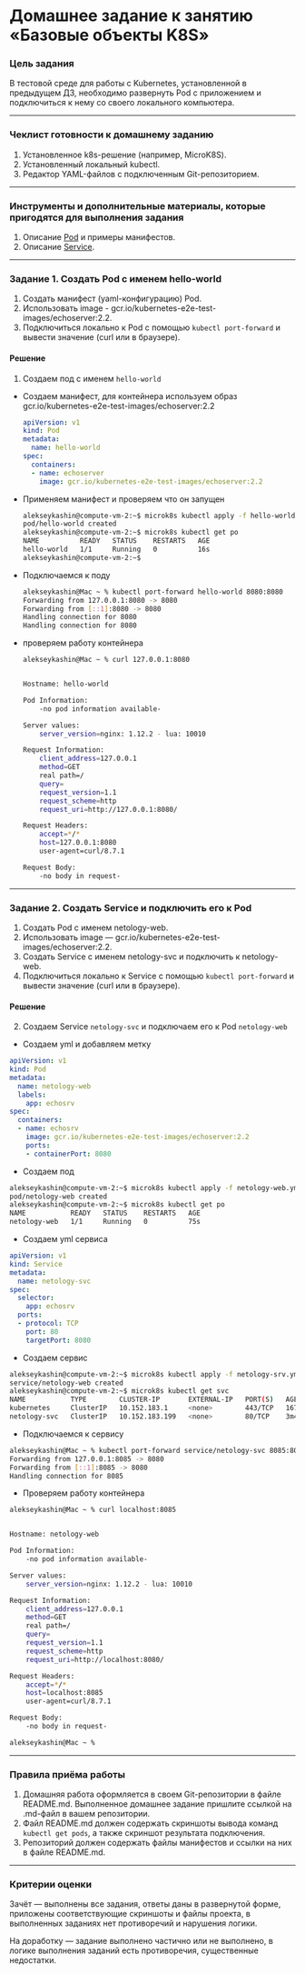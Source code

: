 # Домашнее задание к занятию «Базовые объекты K8S»

### Цель задания

В тестовой среде для работы с Kubernetes, установленной в предыдущем ДЗ, необходимо развернуть Pod с приложением и подключиться к нему со своего локального компьютера. 

------

### Чеклист готовности к домашнему заданию

1. Установленное k8s-решение (например, MicroK8S).
2. Установленный локальный kubectl.
3. Редактор YAML-файлов с подключенным Git-репозиторием.

------

### Инструменты и дополнительные материалы, которые пригодятся для выполнения задания

1. Описание [Pod](https://kubernetes.io/docs/concepts/workloads/pods/) и примеры манифестов.
2. Описание [Service](https://kubernetes.io/docs/concepts/services-networking/service/).

------

### Задание 1. Создать Pod с именем hello-world

1. Создать манифест (yaml-конфигурацию) Pod.
2. Использовать image - gcr.io/kubernetes-e2e-test-images/echoserver:2.2.
3. Подключиться локально к Pod с помощью `kubectl port-forward` и вывести значение (curl или в браузере).

#### Решение

1. Создаем под с именем `hello-world`

- Создаем манифест, для контейнера используем образ gcr.io/kubernetes-e2e-test-images/echoserver:2.2

    ```yaml
    apiVersion: v1
    kind: Pod
    metadata:
      name: hello-world
    spec:
      containers:
      - name: echoserver
        image: gcr.io/kubernetes-e2e-test-images/echoserver:2.2
    ```

- Применяем манифест и проверяем что он запущен

    ```bash
    alekseykashin@compute-vm-2:~$ microk8s kubectl apply -f hello-world.yml
    pod/hello-world created
    alekseykashin@compute-vm-2:~$ microk8s kubectl get po
    NAME          READY   STATUS    RESTARTS   AGE
    hello-world   1/1     Running   0          16s
    alekseykashin@compute-vm-2:~$ 
    ```
  
- Подключаемся к поду 

    ```bash
    alekseykashin@Mac ~ % kubectl port-forward hello-world 8080:8080  
    Forwarding from 127.0.0.1:8080 -> 8080
    Forwarding from [::1]:8080 -> 8080
    Handling connection for 8080
    Handling connection for 8080
    ```

- проверяем работу контейнера

    ```bash
    alekseykashin@Mac ~ % curl 127.0.0.1:8080 


    Hostname: hello-world

    Pod Information:
        -no pod information available-

    Server values:
        server_version=nginx: 1.12.2 - lua: 10010

    Request Information:
        client_address=127.0.0.1
        method=GET
        real path=/
        query=
        request_version=1.1
        request_scheme=http
        request_uri=http://127.0.0.1:8080/

    Request Headers:
        accept=*/*  
        host=127.0.0.1:8080  
        user-agent=curl/8.7.1  

    Request Body:
        -no body in request-
    ```

------

### Задание 2. Создать Service и подключить его к Pod

1. Создать Pod с именем netology-web.
2. Использовать image — gcr.io/kubernetes-e2e-test-images/echoserver:2.2.
3. Создать Service с именем netology-svc и подключить к netology-web.
4. Подключиться локально к Service с помощью `kubectl port-forward` и вывести значение (curl или в браузере).

#### Решение

2. Создаем Service `netology-svc` и подключаем его к Pod `netology-web`

- Создаем yml и добавляем метку

```yaml
apiVersion: v1
kind: Pod
metadata:
  name: netology-web
  labels:
    app: echosrv 
spec:
  containers:
  - name: echosrv
    image: gcr.io/kubernetes-e2e-test-images/echoserver:2.2
    ports:
    - containerPort: 8080
```

- Создаем под

```bash
alekseykashin@compute-vm-2:~$ microk8s kubectl apply -f netology-web.yml
pod/netology-web created
alekseykashin@compute-vm-2:~$ microk8s kubectl get po
NAME           READY   STATUS    RESTARTS   AGE
netology-web   1/1     Running   0          75s
```

- Создаем yml сервиса

```yml
apiVersion: v1
kind: Service
metadata:
  name: netology-svc
spec:
  selector:
    app: echosrv
  ports:
  - protocol: TCP
    port: 80
    targetPort: 8080
```

- Создаем сервис

```bash
alekseykashin@compute-vm-2:~$ microk8s kubectl apply -f netology-srv.yml
service/netology-web created
alekseykashin@compute-vm-2:~$ microk8s kubectl get svc
NAME           TYPE        CLUSTER-IP       EXTERNAL-IP   PORT(S)   AGE
kubernetes     ClusterIP   10.152.183.1     <none>        443/TCP   167m
netology-svc   ClusterIP   10.152.183.199   <none>        80/TCP    3m43s
```

- Подключаемся к сервису

```bash
alekseykashin@Mac ~ % kubectl port-forward service/netology-svc 8085:80  
Forwarding from 127.0.0.1:8085 -> 8080
Forwarding from [::1]:8085 -> 8080
Handling connection for 8085
```

- Проверяем работу контейнера

```bash
alekseykashin@Mac ~ % curl localhost:8085


Hostname: netology-web

Pod Information:
	-no pod information available-

Server values:
	server_version=nginx: 1.12.2 - lua: 10010

Request Information:
	client_address=127.0.0.1
	method=GET
	real path=/
	query=
	request_version=1.1
	request_scheme=http
	request_uri=http://localhost:8080/

Request Headers:
	accept=*/*  
	host=localhost:8085  
	user-agent=curl/8.7.1  

Request Body:
	-no body in request-

alekseykashin@Mac ~ % 
```

------

### Правила приёма работы

1. Домашняя работа оформляется в своем Git-репозитории в файле README.md. Выполненное домашнее задание пришлите ссылкой на .md-файл в вашем репозитории.
2. Файл README.md должен содержать скриншоты вывода команд `kubectl get pods`, а также скриншот результата подключения.
3. Репозиторий должен содержать файлы манифестов и ссылки на них в файле README.md.

------

### Критерии оценки
Зачёт — выполнены все задания, ответы даны в развернутой форме, приложены соответствующие скриншоты и файлы проекта, в выполненных заданиях нет противоречий и нарушения логики.

На доработку — задание выполнено частично или не выполнено, в логике выполнения заданий есть противоречия, существенные недостатки.
